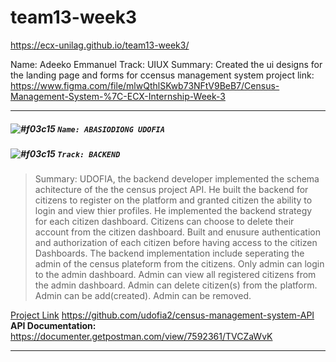 # team13-week3
 https://ecx-unilag.github.io/team13-week3/
 
 
 
 
Name: Adeeko Emmanuel
Track: UIUX
Summary: Created the ui designs for the landing page and forms for ccensus management system
project link: https://www.figma.com/file/mlwQthlSKwb73NFtV9BeB7/Census-Management-System-%7C-ECX-Internship-Week-3
 

 
 
 
 
 
 
 
 
 
 
 
 
 
 
 
 
 
 
 
 
 
 
 
 
 
 
 
 
 ***

##### ![#f03c15](https://via.placeholder.com/15/f03c15/000000?text=+) `Name: ABASIODIONG UDOFIA`
##### ![#f03c15](https://via.placeholder.com/15/f03c15/000000?text=+) `Track: BACKEND`

> Summary: UDOFIA, the backend developer implemented the schema achitecture of the the census project API. He built the backend for citizens to register on the platform and granted citizen the ability to login and view thier profiles. He implemented the backend strategy for each citizen dashboard. Citizens can choose to delete their account from the citizen dashboard. Built and enusure authentication and authorization of each citizen before having access to the citizen Dashboards. The backend implementation include seperating the admin of the census plateform from the citizens. Only admin can login to the admin dashboard. Admin can view all registered citizens from the admin dashboard. Admin can delete citizen(s) from the platform. Admin can be add(created). Admin can be removed.

[Project Link](https://github.com/udofia2/edutech-API) https://github.com/udofia2/census-management-system-API              
**API Documentation:** https://documenter.getpostman.com/view/7592361/TVCZaWvK     

***
